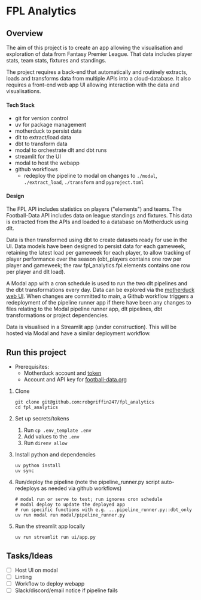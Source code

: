 # FPL Analytics

## Overview

The aim of this project is to create an app allowing the visualisation and exploration of data from Fantasy Premier League. That data includes player stats, team stats, fixtures and standings.

The project requires a back-end that automatically and routinely extracts, loads and transforms data from multiple APIs into a cloud-database. It also requires a front-end web app UI allowing interaction with the data and visualisations.

#### Tech Stack

- git for version control
- uv for package management
- motherduck to persist data
- dlt to extract/load data
- dbt to transform data
- modal to orchestrate dlt and dbt runs
- streamlit for the UI
- modal to host the webapp
- github workflows
    - redeploy the pipeline to modal on changes to ``./modal``, ``./extract_load``, ``./transform`` and ``pyproject.toml``

#### Design

The FPL API includes statistics on players ("elements") and teams. The Football-Data API includes data on league standings and fixtures. This data is extracted from the APIs and loaded to a database on Motherduck using dlt. 

Data is then transformed using dbt to create datasets ready for use in the UI. Data models have been designed to persist data for each gameweek, retaining the latest load per gameweek for each player, to allow tracking of player performance over the season (obt_players contains one row per player and gameweek; the raw fpl_analytics.fpl.elements contains one row per player and dlt load). 

A Modal app with a cron schedule is used to run the two dlt pipelines and the dbt transformations every day. Data can be explored via the [motherduck web UI](https://app.motherduck.com/). When changes are committed to main, a Github workflow triggers a redeployment of the pipeline runner app if there have been any changes to files relating to the Modal pipeline runner app, dlt pipelines, dbt transformations or project dependencies.

Data is visualised in a Streamlit app (under construction). This will be hosted via Modal and have a similar deployment workflow.

## Run this project

- Prerequisites:
    - Motherduck account and [token](https://app.motherduck.com/settings/tokens)
    - Account and API key for [football-data.org](https://www.football-data.org/documentation/quickstart/)

1.  Clone

    ```
    git clone git@github.com:robgriffin247/fpl_analytics
    cd fpl_analytics
    ```
    
1. Set up secrets/tokens
    1. Run ``cp .env_template .env``
    1. Add values to the ``.env``
    1. Run ``direnv allow``

1. Install python and dependencies

    ```
    uv python install
    uv sync
    ```

1. Run/deploy the pipeline (note the pipeline_runner.py script auto-redeploys as needed via github workflows)

    ```
    # modal run or serve to test; run ignores cron schedule
    # modal deploy to update the deployed app
    # run specific functions with e.g. ...pipeline_runner.py::dbt_only
    uv run modal run modal/pipeline_runner.py
    ```

1. Run the streamlit app locally

    ```
    uv run streamlit run ui/app.py
    ```

## Tasks/Ideas

- [ ] Host UI on modal
- [ ] Linting
- [ ] Workflow to deploy webapp
- [ ] Slack/discord/email notice if pipeline fails